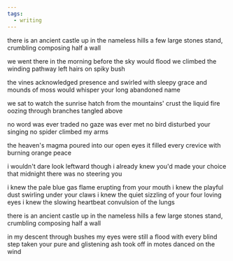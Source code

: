 ```yaml
---
tags:
  - writing
---
```

there is an ancient castle
up in the nameless hills
a few large stones stand, crumbling
composing half a wall

we went there in the morning
before the sky would flood
we climbed the winding pathway
left hairs on spiky bush

the vines acknowledged presence
and swirled with sleepy grace
and mounds of moss would whisper
your long abandoned name

we sat to watch the sunrise
hatch from the mountains' crust
the liquid fire oozing
through branches tangled above

no word was ever traded
no gaze was ever met
no bird disturbed your singing
no spider climbed my arms

the heaven's magma poured
into our open eyes
it filled every crevice
with burning orange peace

i wouldn't dare look leftward
though i already knew
you'd made your choice that midnight
there was no steering you

i knew the pale blue gas flame
erupting from your mouth
i knew the playful dust
swirling under your claws
i knew the quiet sizzling
of your four loving eyes
i knew the slowing heartbeat
convulsion of the lungs

there is an ancient castle
up in the nameless hills
a few large stones stand, crumbling
composing half a wall

in my descent through bushes
my eyes were still a flood
with every blind step taken
your pure and glistening ash
took off in motes
danced on the wind